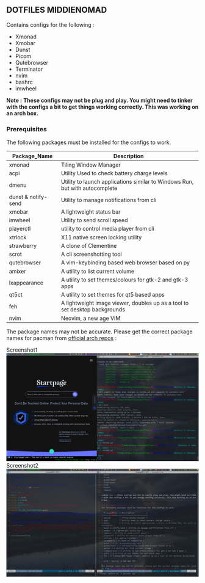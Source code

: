 ## DOTFILES MIDDIENOMAD ##
Contains configs for the following : 
+ Xmonad
+ Xmobar
+ Dunst
+ Picom
+ Qutebrowser
+ Terminator
+ nvim
+ bashrc
+ imwheel

**Note :**  __These configs may not be  plug and play. You might need to tinker with the configs a bit to get things working correctly. This was working on an arch box.__

### Prerequisites ###
The following packages must be installed for the configs to work.

| Package_Name  | Description           |
|---------------|-----------------------|
| xmonad        | Tiling Window Manager |
| acpi          | Utility Used to check battery charge levels |
| dmenu         | Utility to launch applications similar to Windows Run, but with autocomplete | 
| dunst & notify-send | Utility to manage notifications from cli |
| xmobar | A lightweight status bar |
| imwheel | Utility to send scroll speed |
| playerctl | utility to control media player from cli |
| xtrlock | X11 native screen locking utility | 
| strawberry | A clone of Clementine | 
| scrot | A cli screenshotting tool | 
| qutebrowser | A vim-keybinding based web browser based on py | 
| amixer | A utility to  list current volume | 
| lxappearance | A utility to set themes/colours for gtk-2 and gtk-3 apps | 
| qt5ct | A utility to set themes for qt5 based apps | 
| feh | A lightweight image viewer, doubles up as a tool to set desktop backgrounds |
| nvim | Neovim, a new age VIM | 

The package names may not be accurate. Please get the correct package names for pacman from [official arch repos](https://www.archlinux.org/packages/) : 


Screenshot1 ![QUTEBROWSER](https://github.com/middieNomad/lenovodotfiles/raw/main/pngs/qutebrowser_xmobar.png)
Screenshot2 ![VIM](https://github.com/middieNomad/lenovodotfiles/raw/main/pngs/vi_terminator.png)

